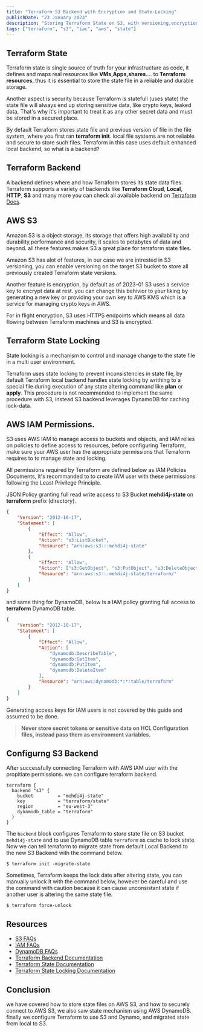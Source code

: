 ```yaml
---
title: "Terraform S3 Backend with Encryption and State-Locking"
publishDate: "23 January 2023"
description: "Storing Terraform State on S3, with versioning,encryption and state locking"
tags: ["terraform", "s3", "iac", "aws", "state"]
---
```


## Terraform State

Terraform state is single source of truth for your infrastructure as code, it defines and maps real resources like **VMs,Apps,shares**.... to **Terraform resources**, thus it is essential to store the state file in a reliable and durable storage.

Another aspect is security because Terraform is statefull (uses state) the state file will always end up storing sensitive data, like crypto keys, leaked data, That's why it's important to treat it as any other secret data and must be stored in a secured place.

By default Terraform stores state file and previous version of file in the file system, where you first ran **terraform init**. local file systems are not reliable and secure to store such files. Terraform in this case uses default enhanced local backend, so what is a backend?

## Terraform Backend

A backend defines where and how Terraform stores its state data files.
Terraform supports a variety of backends like **Terraform Cloud**, **Local**, **HTTP**, **S3** and many more you can check all available backend on [Terraform Docs](https://developer.hashicorp.com/terraform/language/settings/backends/).

## AWS S3

Amazon S3 is a object storage, its storage that offers high availability and durability,performance and security, it scales to petabytes of data and beyond. all these features makes S3 a great place for terraform state files.

Amazon S3 has alot of features, in our case we are intrested in S3 versioning, you can enable versioning on the target S3 bucket to store all previously created Terraform state versions.

Another feature is encryption, by default as of 2023-01 S3 uses a service key to encrypt data at rest. you can change this behivior to your liking by generating a new key or providing your own key to AWS KMS which is a service for managing crypto keys in AWS.

For in flight encryption, S3 uses HTTPS endpoints which means all data flowing between Terraform machines and S3 is encrypted.

## Terraform State Locking

State locking is a mechanism to control and manage change to the state file in a multi user environment.

Terraform uses state locking to prevent inconsistencies in state file, by default Terraform local backend handles state locking by writhing to a special file during execution of any state altering command like **plan** or **apply**. This procedure is not recommended to implement the same procedure with S3, instead S3 backend leverages DynamoDB for caching lock-data.

## AWS IAM Permissions.

S3 uses AWS IAM to manage access to buckets and objects, and IAM relies on policies to define access to resources, before configuring Terraform, make sure your AWS user has the appropriate permissions that Terraform requires to to manage state and locking.

All permissions required by Terraform are defined below as IAM Policies Documents, it's recommanded to to create IAM user with these permissions following the Least Privilege Principle.

JSON Policy granting full read write access to S3 Bucket **mehdi4j-state** on **terraform** prefix (directory).

```json
{
	"Version": "2012-10-17",
	"Statement": [
		{
			"Effect": "Allow",
			"Action": "s3:ListBucket",
			"Resource": "arn:aws:s3:::mehdi4j-state"
		},
		{
			"Effect": "Allow",
			"Action": ["s3:GetObject", "s3:PutObject", "s3:DeleteObject"],
			"Resource": "arn:aws:s3:::mehdi4j-state/terraform/"
		}
	]
}
```

and same thing for DynamoDB, below is a IAM policy granting full access to **terraform** DynamoDB table.

```json
{
	"Version": "2012-10-17",
	"Statement": [
		{
			"Effect": "Allow",
			"Action": [
				"dynamodb:DescribeTable",
				"dynamodb:GetItem",
				"dynamodb:PutItem",
				"dynamodb:DeleteItem"
			],
			"Resource": "arn:aws:dynamodb:*:*:table/terraform"
		}
	]
}
```

Generating access keys for IAM users is not covered by this guide and assumed to be done.

> **Never store secret tokens or sensitive data on HCL Configuration files, instead pass them as environment variables.**

## Configurng S3 Backend

After successfully connecting Terraform with AWS IAM user with the propitiate permissions. we can configure terraform backend.

```hcl
terraform {
  backend "s3" {
    bucket         = "mehdi4j-state"
    key            = "terraform/state"
    region         = "eu-west-3"
    dynamodb_table = "terraform"
  }
}
```

The `backend` block configures Terraform to store state file on S3 bucket `mehdi4j-state` and to use DynamoDB table `terraform` as cache to lock state.
Now we can tell terraform to migrate state from default Local Backend to the new S3 Backend with the command below.

```shell
$ terraform init -migrate-state
```

Sometimes, Terraform keeps the lock date after altering state, you can manually unlock it with the command below, however be careful and use the command with caution because it can cause unconsistant state if another user is altering the same state file.

```shell
$ terraform force-unlock
```

## Resources

- [S3 FAQs](https://aws.amazon.com/s3/faqs/)
- [IAM FAQs](https://aws.amazon.com/iam/faqs/)
- [DynamoDB FAQs](https://aws.amazon.com/dynamodb/faqs/)
- [Terraform Backend Documentation](https://developer.hashicorp.com/terraform/language/settings/backends/configuration)
- [Terraform State Documentation](https://developer.hashicorp.com/terraform/language/state)
- [Terraform State Locking Documentation](https://developer.hashicorp.com/terraform/language/state/locking)

## Conclusion

we have covered how to store state files on AWS S3, and how to securely connect to AWS S3, we also saw state mechanism using AWS DynamoDB. finally we configure Terraform to use S3 and Dynamo, and migrated state from local to S3.
